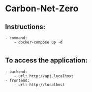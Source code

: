 # Carbon-Net-Zero

## Instructions:

    - command:
        - docker-compose up -d

#

## To access the application:

    - backend:
        - url: http://api.localhost
    - frontend:
        - url: http://localhost
